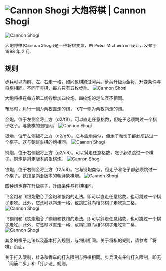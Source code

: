 # ![Cannon Shogi](https://github.com/gbtami/pychess-variants/blob/master/static/icons/CannonShogi.svg) 大炮将棋 | Cannon Shogi

![Cannon Shogi](https://github.com/gbtami/pychess-variants/blob/master/static/images/CannonShogiGuide/Board.png)

大炮将棋(Cannon Shogi)是一种将棋变体，由 Peter Michaelsen 设计，发布于 1998 年 2 月.

## 规则

步兵可以向前、左、右走一格，如同象棋的过河兵。步兵升级为金将，升变条件与将棋相同。不同于将棋，每方只有五枚步兵。
![Cannon Shogi](https://github.com/gbtami/pychess-variants/blob/master/static/images/CannonShogiGuide/Soldier.png)

大炮将棋在每方第二线各增加四枚炮。四枚炮的走法互不相同。

布局时，角行一侧为两枚直走的炮，飞车一侧为两枚斜走的炮。

金炮，位于左侧金将上方（d2/f8）。可以直走任意格数，但吃子必须跳过一个棋子吃子。与象棋的炮相同。
![Cannon Shogi](https://github.com/gbtami/pychess-variants/blob/master/static/images/CannonShogiGuide/GoldCannon.png)

银炮，位于左侧银将上方（c2/g8）。它与金炮类似，但走子和吃子都必须跳过一个棋子。这与朝鲜象棋的炮相同。
![Cannon Shogi](https://github.com/gbtami/pychess-variants/blob/master/static/images/CannonShogiGuide/SilverCannon.png)

铜炮，位于右侧银将上方（g2/c8）。可以斜走任意格数，吃子必须跳过一个棋子。铜炮是斜走版本的象棋炮。
![Cannon Shogi](https://github.com/gbtami/pychess-variants/blob/master/static/images/CannonShogiGuide/CopperCannon.png)

铁炮，位于右侧金将上方（f2/d8）。它与铜炮类似，但走子和吃子都必须跳过一个棋子。铁炮是斜走版本的朝鲜象棋炮。
![Cannon Shogi](https://github.com/gbtami/pychess-variants/blob/master/static/images/CannonShogiGuide/IronCannon.png)

四种炮也存在升级棋子，升级条件与将棋相同。

飞金炮和飞银炮融合了金炮和银炮的走法，即可以直走任意格数，也可跳过一个棋子走吃。此外，它还可以斜走一格，或跳过斜向相邻棋子走吃第二格。
![Cannon Shogi](https://github.com/gbtami/pychess-variants/blob/master/static/images/CannonShogiGuide/FlyingSilverFlyingGold.png)

飞铜炮和飞铁炮融合了铜炮和铁炮的走法，即可以斜走任意格数，也可跳过一个棋子走吃。此外，它还可以直走一格，或跳过直向相邻棋子走吃第二格。
![Cannon Shogi](https://github.com/gbtami/pychess-variants/blob/master/static/images/CannonShogiGuide/FlyingIronFlyingCopper.png)

其余的棋子走法以及基本打入规则，与将棋相同。关于将棋的规则，请参考「将棋」页面。

关于打入限制，桂马和香车的打入限制与将棋相同。步兵没有任何打入限制，即无「同筋二步」和「打步诘」规则。
